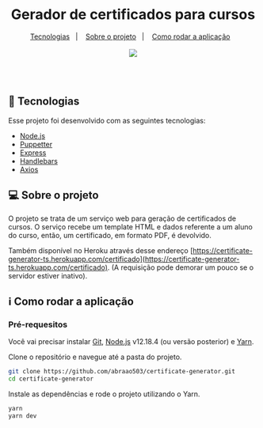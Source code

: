 <h1 align="center">
   Gerador de certificados para cursos
</h1>

<p align="center">
  <a href="#space_invader-tecnologias">Tecnologias</a>&nbsp;&nbsp;&nbsp;|&nbsp;&nbsp;&nbsp;
  <a href="#computer-sobre-o-projeto">Sobre o projeto</a>&nbsp;&nbsp;&nbsp;|&nbsp;&nbsp;&nbsp;
  <a href="#information_source-como-rodar-a-aplicação">Como rodar a aplicação</a>&nbsp;&nbsp;&nbsp;
  <br><br>
  <img src="https://user-images.githubusercontent.com/51488383/99077444-253b5e00-2593-11eb-8bb0-cced530894be.png">
</p>
<br><br>

## :space_invader: Tecnologias

Esse projeto foi desenvolvido com as seguintes tecnologias:

- [Node.js](https://nodejs.org/en/)
- [Puppetter](https://github.com/puppeteer/puppeteer/)
- [Express](https://expressjs.com/)
- [Handlebars](https://handlebarsjs.com/)
- [Axios](https://github.com/axios/axios/)

## :computer: Sobre o projeto

O projeto se trata de um serviço web para geração de certificados de cursos. O serviço recebe um template HTML e dados referente a um aluno do curso, então, um certificado, em formato PDF, é devolvido. 

Também disponível no Heroku através desse endereço [https://certificate-generator-ts.herokuapp.com/certificado](https://certificate-generator-ts.herokuapp.com/certificado). (A requisição pode demorar um pouco se o servidor estiver inativo).

## :information_source: Como rodar a aplicação

### Pré-requesitos
Você vai precisar instalar [Git](https://git-scm.com), [Node.js](https://nodejs.org/) v12.18.4 (ou versão posterior) e [Yarn](https://yarnpkg.com/). 

Clone o repositório e navegue até a pasta do projeto. 
```bash
git clone https://github.com/abraao503/certificate-generator.git
cd certificate-generator

```

Instale as dependências e rode o projeto utilizando o Yarn.
```bash
yarn
yarn dev
```
